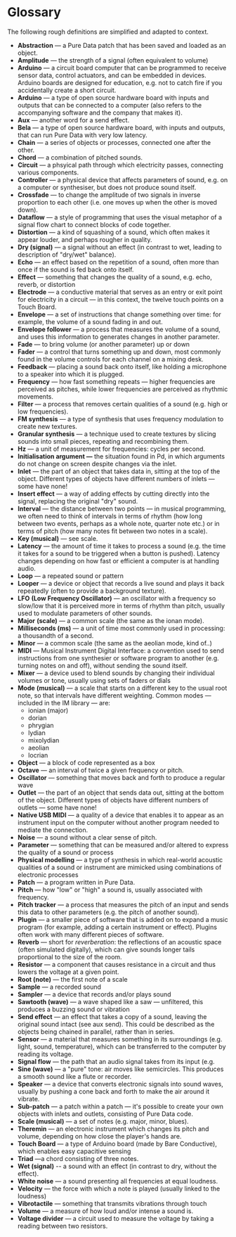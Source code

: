 # Glossary

The following rough definitions are simplified and adapted to context.

- **Abstraction** — a Pure Data patch that has been saved and loaded as an object.
- **Amplitude** — the strength of a signal (often equivalent to volume)
- **Arduino** — a circuit board computer that can be programmed to receive sensor data, control actuators, and  can be embedded in devices.  Arduino boards are designed for education, e.g. not to catch fire if you accidentally create a short circuit.
- **Arduino** — a type of open source hardware board with inputs and outputs that can be connected to a computer (also refers to the accompanying software and the company that makes it).
- **Aux** — another word for a send effect.
- **Bela** — a type of open source hardware board, with inputs and outputs, that can run Pure Data with very low latency.
- **Chain** — a series of objects or processes, connected one after the other.  
- **Chord** — a combination of pitched sounds.
- **Circuit** — a phsyical path through which electricity passes, connecting various components.
- **Controller** — a physical device that affects parameters of sound, e.g. on a computer or synthesiser, but does not produce sound itself.
- **Crossfade** — to change the amplitude of two signals in inverse proportion to each other (i.e. one moves up when the other is moved down).
- **Dataflow** — a style of programming that uses the visual metaphor of a signal flow chart to connect blocks of code together.
- **Distortion** — a kind of squashing of a sound, which often makes it appear louder, and perhaps rougher in quality.
- **Dry (signal)** — a signal without an effect (in contrast to wet, leading to description of "dry/wet" balance). 
- **Echo** — an effect based on the repetition of a sound, often more than once if the sound is fed back onto itself.
- **Effect** — something that changes the quality of a sound, e.g. echo, reverb, or distortion
- **Electrode** — a conductive material that serves as an entry or exit point for electricity in a circuit — in this context, the twelve touch points on a Touch Board.
- **Envelope** — a set of instructions that change something over time: for example, the volume of a sound fading in and out.
- **Envelope follower** — a process that measures the volume of a sound, and uses this information to generates changes in another parameter.
- **Fade** — to bring volume (or another parameter) up or down
- **Fader** — a control that turns something up and down, most commonly found in the volume controls for each channel on a mixing desk. 
- **Feedback** — placing a sound back onto itself, like holding a microphone to a speaker into which it is plugged.
- **Frequency** — how fast something repeats — higher frequencies are perceived as pitches, while lower frequencies are perceived as rhythmic movements.
- **Filter** — a process that removes certain qualities of a sound (e.g. high or low frequencies).
- **FM synthesis** — a type of synthesis that uses frequency modulation to create new textures.
- **Granular synthesis** — a technique used to create textures by slicing sounds into small pieces, repeating and recombining them.
- **Hz** — a unit of measurement for frequencies: cycles per second. 
- **Initialisation argument —** the situation found in Pd, in which arguments do not change on screen despite changes via the inlet.
- **Inlet** — the part of an object that takes data in, sitting at the top of the object.  Different types of objects have different numbers of inlets — some have none!
- **Insert effect** — a way of adding effects by cutting directly into the signal, replacing the original "dry" sound.
- **Interval** — the distance between two points — in musical programming, we often need to think of intervals in terms of rhythm (how long between two events, perhaps as a whole note, quarter note etc.) or in terms of pitch (how many notes fit between two notes in a scale).
- **Key (musical)** — see scale.
- **Latency** — the amount of time it takes to process a sound (e.g. the time it takes for a sound to be triggered when a button is pushed).  Latency changes depending on how fast or efficient a computer is at handling audio.
- **Loop** — a repeated sound or pattern
- **Looper** — a device or object that records a live sound and plays it back repeatedly (often to provide a background texture). 
- **LFO** **(Low Frequency Oscillator)** — an oscillator with a frequency so slow/low that it is perceived more in terms of rhythm than pitch, usually used to modulate parameters of other sounds.
- **Major** **(scale)** — a common scale (the same as the ionan mode).
- **Milliseconds (ms)** — a unit of time most commonly used in processing: a thousandth of a second.
- **Minor** — a common scale (the same as the aeolian mode, kind of..)
- **MIDI** — Musical Instrument Digital Interface: a convention used to send instructions from one synthesier or software program to another (e.g. turning notes on and off), without sending the sound itself.
- **Mixer** — a device used to blend sounds by changing their individual volumes or tone, usually using sets of faders or dials
- **Mode** **(musical)** — a scale that starts on a different key to the usual root note, so that intervals have different weighting. Common modes — included in the IM library — are:
  - ionian (major)
  - dorian
  - phrygian
  - lydian
  - mixolydian
  - aeolian
  - locrian
- **Object** — a block of code represented as a box 
- **Octave** — an interval of twice a given frequency or pitch.
- **Oscillator** — something that moves back and forth to produce a regular wave
- **Outlet** — the part of an object that sends data out, sitting at the bottom of the object.  Different types of objects have different numbers of outlets — some have none!
- **Native USB MIDI** — a quality of a device that enables it to appear as an instrument input on the computer without another program needed to mediate the connection.
- **Noise** — a sound without a clear sense of pitch.
- **Parameter** — something that can be measured and/or altered to express the quality of a sound or process
- **Physical modelling** — a type of synthesis in which real-world acoustic qualities of a sound or instrument are mimicked using combinations of electronic processes
- **Patch** — a program written in Pure Data.
- **Pitch** — how "low" or "high" a sound is, usually associated with frequency.
- **Pitch tracker** — a process that measures the pitch of an input and sends this data to other parameters (e.g. the pitch of another sound).
- **Plugin** — a smaller piece of software that is added on to expand a music program (for example, adding a certain instrument or effect). Plugins often work with many different pieces of software. 
- **Reverb** — short for *reverberation*: the reflections of an acoustic space (often simulated digitally), which can give sounds longer tails proportional to the size of the room. 
- **Resistor** — a component that causes resistance in a circuit and thus lowers the voltage at a given point.
- **Root (note)** — the first note of a scale
- **Sample** — a recorded sound
- **Sampler** — a device that records and/or plays sound 
- **Sawtooth (wave)** — a wave shaped like a saw — unfiltered, this produces a buzzing sound or vibration
- **Send effect** — an effect that takes a copy of a sound, leaving the original sound intact (see aux send).  This could be described as the objects being chained in parallel, rather than in series.
- **Sensor** — a material that measures something in its surroundings (e.g. light, sound, temperature), which can be transferred to the computer by reading its voltage.
- **Signal flow** — the path that an audio signal takes from its input (e.g. 
- **Sine (wave)** — a "pure" tone: air moves like semicircles.  This produces a smooth sound like a flute or recorder. 
- **Speaker** — a device that converts electronic signals into sound waves, usually by pushing a cone back and forth to make the air around it vibrate.
- **Sub-patch** — a patch within a patch — it's possible to create your own objects with inlets and outlets, consisting of Pure Data code.
- **Scale (musical)** — a set of notes (e.g. major, minor, blues).
- **Theremin** — an electronic instrument which changes its pitch and volume, depending on how close the player's hands are.
- **Touch Board** — a type of Arduino board (made by Bare Conductive), which enables easy capacitive sensing
- **Triad** —a chord consisting of three notes.
- **Wet (signal)** -- a sound with an effect (in contrast to dry, without the effect). 
- **White noise** — a sound presenting all frequencies at equal loudness. 
- **Velocity** — the force with which a note is played (usually linked to the loudness)
- **Vibrotactile** — something that transmits vibrations through touch
- **Volume** — a measure of how loud and/or intense a sound is.
- **Voltage divider** — a circuit used to measure the voltage by taking a reading between two resistors.